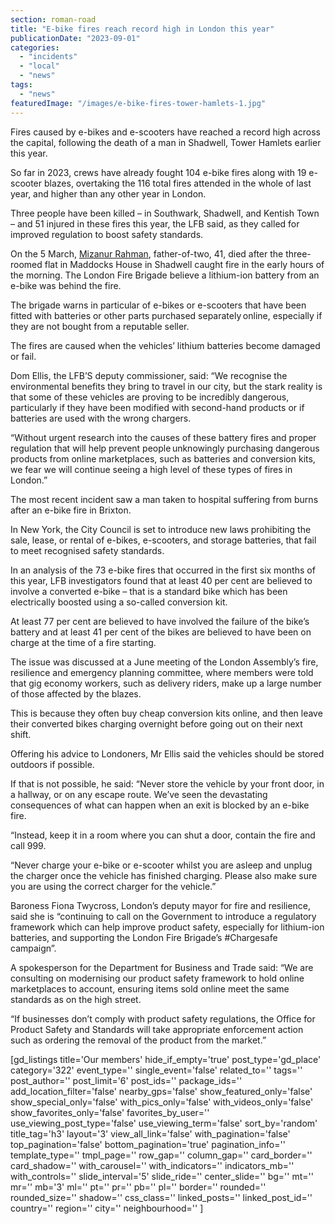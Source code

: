 ```yaml
---
section: roman-road
title: "E-bike fires reach record high in London this year"
publicationDate: "2023-09-01"
categories: 
  - "incidents"
  - "local"
  - "news"
tags: 
  - "news"
featuredImage: "/images/e-bike-fires-tower-hamlets-1.jpg"
---
```


Fires caused by e-bikes and e-scooters have reached a record high across the capital, following the death of a man in Shadwell, Tower Hamlets earlier this year.

So far in 2023, crews have already fought 104 e-bike fires along with 19 e-scooter blazes, overtaking the 116 total fires attended in the whole of last year, and higher than any other year in London. 

Three people have been killed – in Southwark, Shadwell, and Kentish Town – and 51 injured in these fires this year, the LFB said, as they called for improved regulation to boost safety standards.

On the 5 March, [Mizanur Rahman](https://whitechapellondon.co.uk/man-dies-fire-shadwell-east-london-mizanur-rahman/), father-of-two, 41, died after the three-roomed flat in Maddocks House in Shadwell caught fire in the early hours of the morning. The London Fire Brigade believe a lithium-ion battery from an e-bike was behind the fire. 

The brigade warns in particular of e-bikes or e-scooters that have been fitted with batteries or other parts purchased separately online, especially if they are not bought from a reputable seller.

The fires are caused when the vehicles’ lithium batteries become damaged or fail.

Dom Ellis, the LFB’S deputy commissioner, said: “We recognise the environmental benefits they bring to travel in our city, but the stark reality is that some of these vehicles are proving to be incredibly dangerous, particularly if they have been modified with second-hand products or if batteries are used with the wrong chargers.

“Without urgent research into the causes of these battery fires and proper regulation that will help prevent people unknowingly purchasing dangerous products from online marketplaces, such as batteries and conversion kits, we fear we will continue seeing a high level of these types of fires in London.”

The most recent incident saw a man taken to hospital suffering from burns after an e-bike fire in Brixton.

In New York, the City Council is set to introduce new laws prohibiting the sale, lease, or rental of e-bikes, e-scooters, and storage batteries, that fail to meet recognised safety standards.

In an analysis of the 73 e-bike fires that occurred in the first six months of this year, LFB investigators found that at least 40 per cent are believed to involve a converted e-bike – that is a standard bike which has been electrically boosted using a so-called conversion kit.

At least 77 per cent are believed to have involved the failure of the bike’s battery and at least 41 per cent of the bikes are believed to have been on charge at the time of a fire starting.

The issue was discussed at a June meeting of the London Assembly’s fire, resilience and emergency planning committee, where members were told that gig economy workers, such as delivery riders, make up a large number of those affected by the blazes.

This is because they often buy cheap conversion kits online, and then leave their converted bikes charging overnight before going out on their next shift.

Offering his advice to Londoners, Mr Ellis said the vehicles should be stored outdoors if possible.

If that is not possible, he said: “Never store the vehicle by your front door, in a hallway, or on any escape route. We’ve seen the devastating consequences of what can happen when an exit is blocked by an e-bike fire.

“Instead, keep it in a room where you can shut a door, contain the fire and call 999.

“Never charge your e-bike or e-scooter whilst you are asleep and unplug the charger once the vehicle has finished charging. Please also make sure you are using the correct charger for the vehicle.”

Baroness Fiona Twycross, London’s deputy mayor for fire and resilience, said she is “continuing to call on the Government to introduce a regulatory framework which can help improve product safety, especially for lithium-ion batteries, and supporting the London Fire Brigade’s #Chargesafe campaign”.

A spokesperson for the Department for Business and Trade said: “We are consulting on modernising our product safety framework to hold online marketplaces to account, ensuring items sold online meet the same standards as on the high street.

“If businesses don’t comply with product safety regulations, the Office for Product Safety and Standards will take appropriate enforcement action such as ordering the removal of the product from the market.”

\[gd\_listings title='Our members' hide\_if\_empty='true' post\_type='gd\_place' category='322' event\_type='' single\_event='false' related\_to='' tags='' post\_author='' post\_limit='6' post\_ids='' package\_ids='' add\_location\_filter='false' nearby\_gps='false' show\_featured\_only='false' show\_special\_only='false' with\_pics\_only='false' with\_videos\_only='false' show\_favorites\_only='false' favorites\_by\_user='' use\_viewing\_post\_type='false' use\_viewing\_term='false' sort\_by='random' title\_tag='h3' layout='3' view\_all\_link='false' with\_pagination='false' top\_pagination='false' bottom\_pagination='true' pagination\_info='' template\_type='' tmpl\_page='' row\_gap='' column\_gap='' card\_border='' card\_shadow='' with\_carousel='' with\_indicators='' indicators\_mb='' with\_controls='' slide\_interval='5' slide\_ride='' center\_slide='' bg='' mt='' mr='' mb='3' ml='' pt='' pr='' pb='' pl='' border='' rounded='' rounded\_size='' shadow='' css\_class='' linked\_posts='' linked\_post\_id='' country='' region='' city='' neighbourhood='' \]

